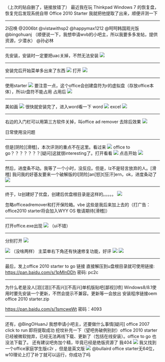 （上次的贴自删了，链接放错了）
最近我在玩 Thinkpad Windows 7 的恢复盘，恢复完后发现系统自带 Office 2010 Starter 我就把他提取了出来，顺便评测一下
***
2l召唤
@2006bt @vistawithsp2 @happymax1212 @呵呵韩国观光饭 @bingohuanj 
（顺便说一下，我想申请wvb的小吧主，所以我要多多发帖，提供资源，少潜水）
@孙必林
***
先安装，安装时一定要把uac关掉，不然无法安装
![](https://wvbarchive.s3-ap-northeast-1.amazonaws.com/5554756235/fa55aa10728b4710cdeb69f0cfcec3fdfd03233f.jpg)
***
安装完后开始菜单多出来了东西
![](https://wvbarchive.s3-ap-northeast-1.amazonaws.com/5554756235/70ba421e95cad1c8c5e06c1b733e6709c83d51ac.jpg)
打开
![](https://wvbarchive.s3-ap-northeast-1.amazonaws.com/5554756235/c2f63daea40f4bfb60280e680f4f78f0f6361803.jpg)
***
使用starter
![](https://wvbarchive.s3-ap-northeast-1.amazonaws.com/5554756235/833aa4fcfc039245a04471338b94a4c27c1e250a.jpg)
要注意一点，这个office会创建盘符为r的虚拟盘（存放office本体），所以r盘符不能占用
占用后
![](https://wvbarchive.s3-ap-northeast-1.amazonaws.com/5554756235/5d616d7a02087bf4c1dcc4d5fed3572c10dfcfd4.jpg)
***
美如画
![](https://wvbarchive.s3-ap-northeast-1.amazonaws.com/5554756235/f3ed8cc5b74543a9243369f012178a82b80114d3.jpg)
很快就安装完了，进入word看一下
word
![](https://wvbarchive.s3-ap-northeast-1.amazonaws.com/5554756235/ca76de004a90f603de640f7b3512b31bb151ed28.jpg)
excel
![](https://wvbarchive.s3-ap-northeast-1.amazonaws.com/5554756235/0f36b2638535e5ddc80037e37ac6a7efcf1b62d7.jpg)
***
右边的入门栏可以用第三方软件关掉，叫office ad remover
去除后效果
![](https://wvbarchive.s3-ap-northeast-1.amazonaws.com/5554756235/20ad422cd42a2834cec6a43757b5c9ea14cebfa4.jpg)

日常使用没问题
***
但是[阴险][滑稽]，本次评测的重点不在这里。看过来
![](https://wvbarchive.s3-ap-northeast-1.amazonaws.com/5554756235/cde466e83901213f9cdedce058e736d12e2e9516.jpg)
office to go？？？？？？？[疑问]这就很interesting了。打开看看
![](https://wvbarchive.s3-ap-northeast-1.amazonaws.com/5554756235/3b006dd062d9f2d39a9cb6d3a5ec8a136227cc77.jpg)
点击开始
![](https://wvbarchive.s3-ap-northeast-1.amazonaws.com/5554756235/5ee3ed83b9014a905db0d481a5773912b21bee72.jpg)
***
然后，进度条不动。我等了一个小时，没反应。但是，lz不是轻言放弃的人。[滑稽]
我问我的好基友要来一个破解版的l[阴险]an[怒]t[狂汗]ern，ok，进度条动了
![](https://wvbarchive.s3-ap-northeast-1.amazonaws.com/5554756235/bcf7f544d688d43ff2bd0cce711ed21b0ff43bef.jpg)
***
终于，lz创建好了优盘，创建后优盘根目录是这样的。。。。。
![](https://wvbarchive.s3-ap-northeast-1.amazonaws.com/5554756235/c7f5c68a87d6277f22ebaf0424381f30e824fc03.jpg)

忽略officeadremover和打开保险箱。vbe 这些是我后来加上去的（打广告：office2010 starter将会加入WYY OS 敬请期待[滑稽]）
***
打开office.exe出现
![](https://wvbarchive.s3-ap-northeast-1.amazonaws.com/5554756235/c13f5edab6fd52665137a028a718972bd50736e7.jpg)
（ui不错）
***
分别打开
![](https://wvbarchive.s3-ap-northeast-1.amazonaws.com/5554756235/91b7ca4ad11373f01111f3a3a80f4bfbfaed04d1.jpg)

![](https://wvbarchive.s3-ap-northeast-1.amazonaws.com/5554756235/c2f63daea40f4bfb6c9102680f4f78f0f63618ba.jpg)
（没啥两样）
主菜单右下角还有快速修复功能，好评
![](https://wvbarchive.s3-ap-northeast-1.amazonaws.com/5554756235/6e87ecd5b31c8701191b2eda2b7f9e2f0608ff57.jpg)
![](https://wvbarchive.s3-ap-northeast-1.amazonaws.com/5554756235/7add4af4e0fe9925828cf56c38a85edf8cb1717b.jpg)
***
最后，发上office 2010 starter to go 链接
直接解压到u盘根目录就可使用链接: https://pan.baidu.com/s/1pMlnDDh 密码: pc2c
***
为什么老是没人[泪][泪][不高兴][不高兴]单机版贴吧[鄙视][喷]
Windows8/8.1使用时要先安装一个更新，不然会提示不兼容。更新等一会放出
安装程序链接oem office 2010 starter.zip

https://pan.baidu.com/s/1smcweWt 密码：4093
***
还有，@BingOHuanJ 我想申请小吧主，还要做什么事情[疑问]
office 2007 click to run 即将提取成功
挖坟补充一下（望吧务破例别封）office 2010 starter已经被微软抛弃，已经无法再线下载、更新了（包括在线安装）。office to go 也没法下载了。
还有建议吧务加个精，毕竟已经是绝版资源了
我404
![](https://wvbarchive.s3-ap-northeast-1.amazonaws.com/5554756235/c760c3c37d1ed21bb2d57f54a06eddc450da3f5c.jpg)
我又找到一个office家庭学生版c2r ，但是是英文版
![](https://wvbarchive.s3-ap-northeast-1.amazonaws.com/5554756235/b8ede119367adab4a0065ff286d4b31c8501e4a7.jpg)
@bullaird office starter无64位，w10理论上打了补丁就可以运行，你成功了吗